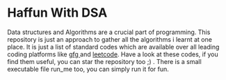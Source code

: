 # Haffun With DSA

Data structures and Algorithms are a crucial part of programming. This repository is just an approach to gather all the algorithms i learnt at one place. It is just a list of standard codes which are available over all leading coding platforms like <a href="https://geeksforgeeks.org"> gfg <a> and <a href="https://leetcode.com"> leetcode</a>. Have a look at these codes, if you find them useful, you can star the repository too ;) . There is a small executable file run_me too, you can simply run it for fun.
